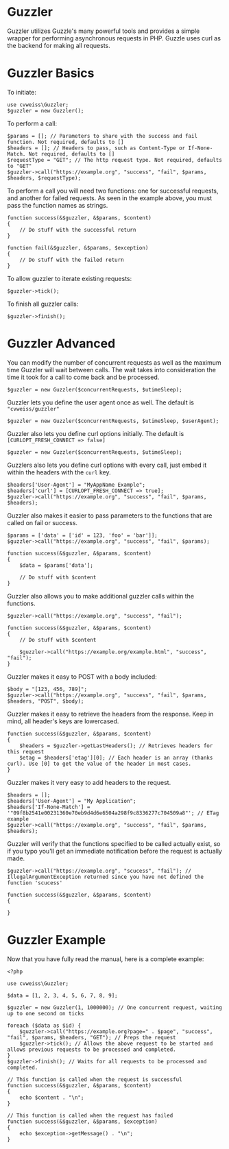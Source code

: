 # Guzzler

Guzzler utilizes Guzzle's many powerful tools and provides a simple wrapper for performing asynchronous requests in PHP. Guzzle uses curl as the backend for making all requests.

# Guzzler Basics

To initiate:

    use cvweiss\Guzzler;
    $guzzler = new Guzzler();

To perform a call:
   
    $params = []; // Parameters to share with the success and fail function. Not required, defaults to []
    $headers = []; // Headers to pass, such as Content-Type or If-None-Match. Not required, defaults to []
    $requestType = "GET"; // The http request type. Not required, defaults to "GET"
    $guzzler->call("https://example.org", "success", "fail", $params, $headers, $requestType);

To perform a call you will need two functions: one for successful requests, and another for failed requests. As seen in the example above, you must pass the function names as strings.

    function success(&$guzzler, &$params, $content)
    {
        // Do stuff with the successful return
    }
    
    function fail(&$guzzler, &$params, $exception)
    {
        // Do stuff with the failed return
    }
    
To allow guzzler to iterate existing requests:

    $guzzler->tick();
    
To finish all guzzler calls:

    $guzzler->finish();

# Guzzler Advanced

You can modify the number of concurrent requests as well as the maximum time Guzzler will wait between calls. The wait takes into consideration the time it took for a call to come back and be processed.

    $guzzler = new Guzzler($concurrentRequests, $utimeSleep);
    
Guzzler lets you define the user agent once as well. The default is `"cvweiss/guzzler"`

    $guzzler = new Guzzler($concurrentRequests, $utimeSleep, $userAgent);
    
Guzzler also lets you define curl options initially. The default is `[CURLOPT_FRESH_CONNECT => false]`

    $guzzler = new Guzzler($concurrentRequests, $utimeSleep);
    
Guzzlers also lets you define curl options with every call, just embed it within the headers with the `curl` key.

    $headers['User-Agent'] = "MyAppName Example";
    $headers['curl'] = [CURLOPT_FRESH_CONNECT => true];
    $guzzler->call("https://example.org", "success", "fail", $params, $headers);

Guzzler also makes it easier to pass parameters to the functions that are called on fail or success.

    $params = ['data' = ['id' = 123, 'foo' = 'bar']];
    $guzzler->call("https://example.org", "success", "fail", $params);
    
    function success(&$guzzler, &$params, $content)
    {
        $data = $params['data'];
        
        // Do stuff with $content
    }
    
Guzzler also allows you to make additional guzzler calls within the functions.

    $guzzler->call("https://example.org", "success", "fail");
    
    function success(&$guzzler, &$params, $content)
    {
        // Do stuff with $content
        
        $guzzler->call("https://example.org/example.html", "success", "fail");
    }
    
Guzzler makes it easy to POST with a body included:

    $body = "[123, 456, 789]";
    $guzzler->call("https://example.org", "success", "fail", $params, $headers, "POST", $body);
    
Guzzler makes it easy to retrieve the headers from the response. Keep in mind, all header's keys are lowercased.

    function success(&$guzzler, &$params, $content)
    {
        $headers = $guzzler->getLastHeaders(); // Retrieves headers for this request
        $etag = $headers['etag'][0]; // Each header is an array (thanks curl). Use [0] to get the value of the header in most cases.
    }
    
Guzzler makes it very easy to add headers to the request.

    $headers = [];
    $headers['User-Agent'] = "My Application";
    $headers['If-None-Match'] = '"09f8b2541e00231360e70eb9d4d6e6504a298f9c8336277c704509a8"'; // ETag example
    $guzzler->call("https://example.org", "success", "fail", $params, $headers);

Guzzler will verify that the functions specified to be called actually exist, so if you typo you'll get an immediate notification before the request is actually made.

    $guzzler->call("https://example.org", "scucess", "fail"); // IllegalArgumentException returned since you have not defined the function 'scucess'
    
    function success(&$guzzler, &$params, $content)
    {
       
    }   
    
# Guzzler Example

Now that you have fully read the manual, here is a complete example:

    <?php
    
    use cvweiss\Guzzler;
    
    $data = [1, 2, 3, 4, 5, 6, 7, 8, 9];
    
    $guzzler = new Guzzler(1, 1000000); // One concurrent request, waiting up to one second on ticks
    
    foreach ($data as $id) {
        $guzzler->call("https://example.org?page=" . $page", "success", "fail", $params, $headers, "GET"); // Preps the request
        $guzzler->tick(); // Allows the above request to be started and allows previous requests to be processed and completed.
    }
    $guzzler->finish(); // Waits for all requests to be processed and completed.
    
    // This function is called when the request is successful
    function success(&$guzzler, &$params, $content)
    {
        echo $content . "\n";
    }
    
    // This function is called when the request has failed
    function success(&$guzzler, &$params, $exception)
    {
        echo $exception->getMessage() . "\n";
    }    
